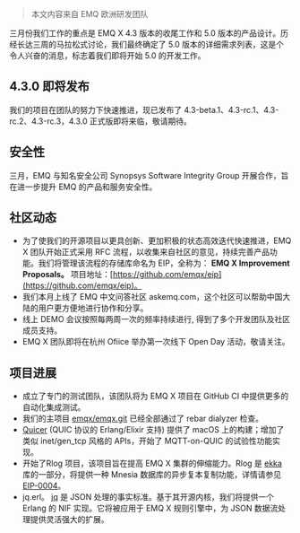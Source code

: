 

> 本文内容来自 EMQ 欧洲研发团队



三月份我们工作的重点是 EMQ X 4.3 版本的收尾工作和 5.0 版本的产品设计。历经长达三周的马拉松式讨论，我们最终确定了 5.0 版本的详细需求列表，这是个令人兴奋的消息，标志着我们即将开始 5.0 的开发工作。



## **4.3.0 即将发布**

我们的项目在团队的努力下快速推进，现已发布了 4.3-beta.1、4.3-rc.1、4.3-rc.2、4.3-rc.3，4.3.0 正式版即将来临，敬请期待。



## **安全性**

三月，EMQ 与知名安全公司 Synopsys Software Integrity Group 开展合作，旨在进一步提升 EMQ 的产品和服务安全性。



## **社区动态**

- 为了使我们的开源项目以更具创新、更加积极的状态高效迭代快速推进，EMQ X 团队开始正式采用 RFC 流程，以收集来自社区的意见，持续完善产品功能。我们将管理该流程的存储库命名为 EIP，全称为： **EMQ X Improvement Proposals。** 项目地址：[https://github.com/emqx/eip](https://github.com/emqx/eip)。
- 我们本月上线了 EMQ 中文问答社区 askemq.com，这个社区可以帮助中国大陆的用户更方便地进行协作和分享。
- 线上 DEMO 会议按照每两周一次的频率持续进行, 得到了多个开发团队及社区成员支持。
- EMQ X 团队即将在杭州 Ofiice 举办第一次线下 Open Day 活动，敬请关注。



## **项目进展**

- 成立了专门的测试团队，该团队将为 EMQ X 项目在 GitHub CI 中提供更多的自动化集成测试。
- 我们的主项目 [emqx/emqx.git](https://github.com/emqx/emqx) 已经全部通过了 rebar dialyzer 检查。
- [Quicer](https://github.com/emqx/quic) (QUIC 协议的 Erlang/Elixir 支持) 提供了 macOS 上的构建；增加了类似 inet/gen_tcp 风格的 APIs，开始了 MQTT-on-QUIC 的试验性功能实现。
- 开始了Rlog 项目，该项目旨在提高 EMQ X 集群的伸缩能力。Rlog 是 [ekka](https://github.com/emqx/ekka) 库的一部分，将提供一种 Mnesia 数据库的异步复本复制功能，详情请参见 [EIP-0004](https://github.com/emqx/eip/blob/main/active/0004-async-mnesia-change-log-replication.md)。
- jq.erl。 [jq](https://stedolan.github.io/jq/) 是 JSON 处理的事实标准。基于其开源内核，我们将提供一个 Erlang 的 NIF 实现。它将被应用于 EMQ X 规则引擎中，为 JSON 数据流处理提供灵活强大的扩展。

